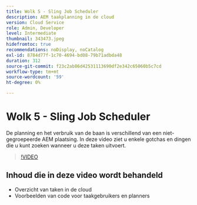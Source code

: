 ```yaml
---
title: Wolk 5 - Sling Job Scheduler
description: AEM taakplanning in de cloud
version: Cloud Service
role: Admin, Developer
level: Intermediate
thumbnail: 343473.jpeg
hidefromtoc: true
recommendations: noDisplay, noCatalog
exl-id: 8784d77f-1c70-4694-bd08-79b71adbda48
duration: 312
source-git-commit: f23c2ab86d42531113690df2e342c65060b5c7cd
workflow-type: tm+mt
source-wordcount: '59'
ht-degree: 0%

---
```


# Wolk 5 - Sling Job Scheduler

De planning en het verbruik van de baan is verschillend van een niet-gegroepeerde AEM plaatsing. In deze video ziet u enkele gotchas en dingen die u kunt zoeken wanneer u deze taken uitvoert.

>[!VIDEO](https://video.tv.adobe.com/v/343473?quality=12&learn=on)

## Inhoud die in deze video wordt behandeld

+ Overzicht van taken in de cloud
+ Voorbeelden van code voor taakgebruikers en planners
